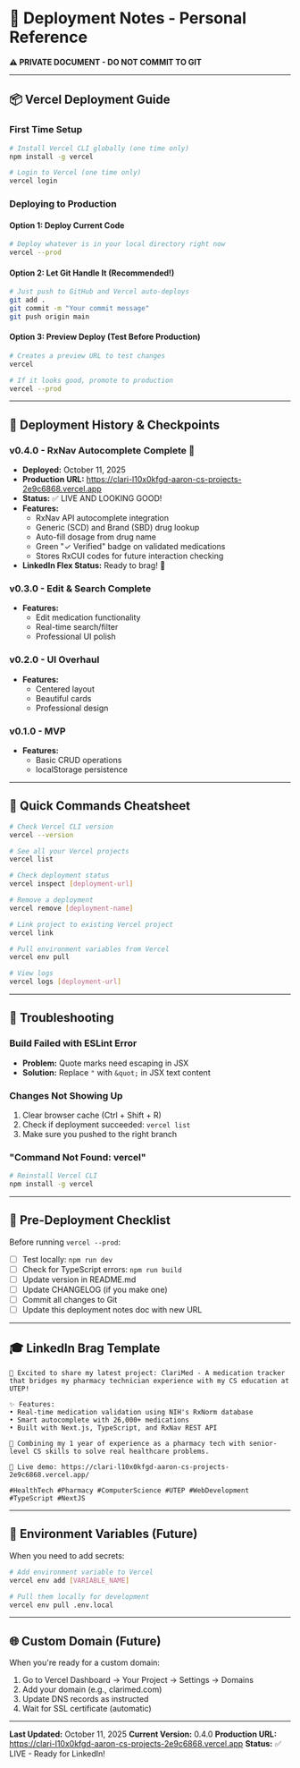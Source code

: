 # 🚀 Deployment Notes - Personal Reference

**⚠️ PRIVATE DOCUMENT - DO NOT COMMIT TO GIT**

---

## 📦 Vercel Deployment Guide

### First Time Setup
```bash
# Install Vercel CLI globally (one time only)
npm install -g vercel

# Login to Vercel (one time only)
vercel login
```

### Deploying to Production

#### Option 1: Deploy Current Code
```bash
# Deploy whatever is in your local directory right now
vercel --prod
```

#### Option 2: Let Git Handle It (Recommended!)
```bash
# Just push to GitHub and Vercel auto-deploys
git add .
git commit -m "Your commit message"
git push origin main
```

#### Option 3: Preview Deploy (Test Before Production)
```bash
# Creates a preview URL to test changes
vercel

# If it looks good, promote to production
vercel --prod
```

---

## 🔗 Deployment History & Checkpoints

### v0.4.0 - RxNav Autocomplete Complete 🎉
- **Deployed:** October 11, 2025
- **Production URL:** https://clari-l10x0kfgd-aaron-cs-projects-2e9c6868.vercel.app
- **Status:** ✅ LIVE AND LOOKING GOOD!
- **Features:**
  - RxNav API autocomplete integration
  - Generic (SCD) and Brand (SBD) drug lookup
  - Auto-fill dosage from drug name
  - Green "✓ Verified" badge on validated medications
  - Stores RxCUI codes for future interaction checking
- **LinkedIn Flex Status:** Ready to brag! 💪

### v0.3.0 - Edit & Search Complete
- **Features:**
  - Edit medication functionality
  - Real-time search/filter
  - Professional UI polish

### v0.2.0 - UI Overhaul
- **Features:**
  - Centered layout
  - Beautiful cards
  - Professional design

### v0.1.0 - MVP
- **Features:**
  - Basic CRUD operations
  - localStorage persistence

---

## 🎯 Quick Commands Cheatsheet

```bash
# Check Vercel CLI version
vercel --version

# See all your Vercel projects
vercel list

# Check deployment status
vercel inspect [deployment-url]

# Remove a deployment
vercel remove [deployment-name]

# Link project to existing Vercel project
vercel link

# Pull environment variables from Vercel
vercel env pull

# View logs
vercel logs [deployment-url]
```

---

## 🔧 Troubleshooting

### Build Failed with ESLint Error
- **Problem:** Quote marks need escaping in JSX
- **Solution:** Replace `"` with `&quot;` in JSX text content

### Changes Not Showing Up
1. Clear browser cache (Ctrl + Shift + R)
2. Check if deployment succeeded: `vercel list`
3. Make sure you pushed to the right branch

### "Command Not Found: vercel"
```bash
# Reinstall Vercel CLI
npm install -g vercel
```

---

## 📝 Pre-Deployment Checklist

Before running `vercel --prod`:
- [ ] Test locally: `npm run dev`
- [ ] Check for TypeScript errors: `npm run build`
- [ ] Update version in README.md
- [ ] Update CHANGELOG (if you make one)
- [ ] Commit all changes to Git
- [ ] Update this deployment notes doc with new URL

---

## 🎓 LinkedIn Brag Template

```
🚀 Excited to share my latest project: ClariMed - A medication tracker that bridges my pharmacy technician experience with my CS education at UTEP!

✨ Features:
• Real-time medication validation using NIH's RxNorm database
• Smart autocomplete with 26,000+ medications
• Built with Next.js, TypeScript, and RxNav REST API

💊 Combining my 1 year of experience as a pharmacy tech with senior-level CS skills to solve real healthcare problems.

🔗 Live demo: https://clari-l10x0kfgd-aaron-cs-projects-2e9c6868.vercel.app/

#HealthTech #Pharmacy #ComputerScience #UTEP #WebDevelopment #TypeScript #NextJS
```

---

## 🔐 Environment Variables (Future)

When you need to add secrets:
```bash
# Add environment variable to Vercel
vercel env add [VARIABLE_NAME]

# Pull them locally for development
vercel env pull .env.local
```

---

## 🌐 Custom Domain (Future)

When you're ready for a custom domain:
1. Go to Vercel Dashboard → Your Project → Settings → Domains
2. Add your domain (e.g., clarimed.com)
3. Update DNS records as instructed
4. Wait for SSL certificate (automatic)

---

**Last Updated:** October 11, 2025
**Current Version:** 0.4.0
**Production URL:** https://clari-l10x0kfgd-aaron-cs-projects-2e9c6868.vercel.app
**Status:** ✅ LIVE - Ready for LinkedIn!
